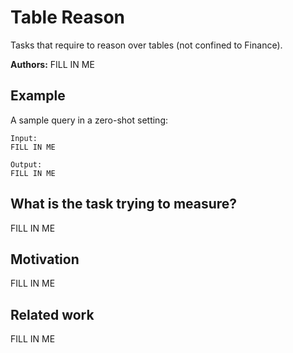 # Table Reason

Tasks that require to reason over tables (not confined to Finance).

**Authors:** FILL IN ME

## Example

A sample query in a zero-shot setting:

```
Input:
FILL IN ME

Output:
FILL IN ME
```

## What is the task trying to measure?

FILL IN ME

## Motivation

FILL IN ME

## Related work

FILL IN ME